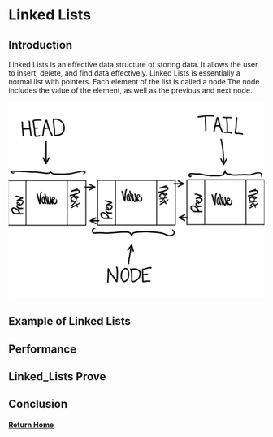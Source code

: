 # Linked Lists

## Introduction
Linked Lists is an effective data structure of storing data. It allows the user to insert, delete, and find 
data effectively. Linked Lists is essentially a normal list with pointers. Each element of the list is called a node.The node includes the value of the element, as well as the previous and next node. 

![Linked List Photo](images/linkedlist.PNG)

## Example of Linked Lists

## Performance

## Linked_Lists Prove

## Conclusion




#### [Return Home](README.md)